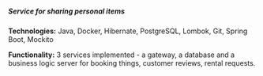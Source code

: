 ##### Service for sharing personal items

**Technologies:** Java, Docker, Hibernate, PostgreSQL, Lombok, Git, Spring Boot, Mockito

**Functionality:** 3 services implemented - a gateway, a database and a business logic server for booking things, customer reviews, rental requests.


